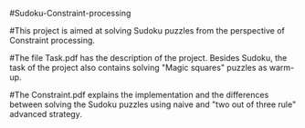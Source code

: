 #Sudoku-Constraint-processing

#This project is aimed at solving Sudoku puzzles from the perspective of Constraint processing. 
  
#The file Task.pdf has the description of the project. Besides Sudoku, the task of the project also contains solving
  "Magic squares" puzzles as warm-up.
  
#The Constraint.pdf explains the implementation and the differences between solving the Sudoku puzzles
  using naive and "two out of three rule" advanced strategy.
